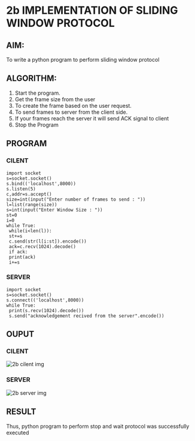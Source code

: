 # 2b IMPLEMENTATION OF SLIDING WINDOW PROTOCOL
## AIM:
To write a python program to perform sliding window protocol

## ALGORITHM:
1. Start the program.
2. Get the frame size from the user
3. To create the frame based on the user request.
4. To send frames to server from the client side.
5. If your frames reach the server it will send ACK signal to client
6. Stop the Program
## PROGRAM
### CILENT
```
import socket
s=socket.socket()
s.bind(('localhost',8000))
s.listen(5)
c,addr=s.accept()
size=int(input("Enter number of frames to send : "))
l=list(range(size))
s=int(input("Enter Window Size : "))
st=0
i=0
while True:
 while(i<len(l)):
 st+=s
 c.send(str(l[i:st]).encode())
 ack=c.recv(1024).decode()
 if ack:
 print(ack)
 i+=s
```
### SERVER
```
import socket
s=socket.socket()
s.connect(('localhost',8000))
while True: 
 print(s.recv(1024).decode())
 s.send("acknowledgement recived from the server".encode())
```
## OUPUT
### CILENT 
![2b cilent img](https://github.com/Alfredsec/2b_SLIDING_WINDOW_PROTOCOL/assets/120621608/7aed4855-0d5e-475f-a2a8-79402dee18b7)

### SERVER 
![2b server img](https://github.com/Alfredsec/2b_SLIDING_WINDOW_PROTOCOL/assets/120621608/b43c9c5f-5330-4d20-8023-527277fdf18b)

## RESULT
Thus, python program to perform stop and wait protocol was successfully executed

